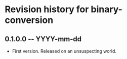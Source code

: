 # Revision history for binary-conversion

## 0.1.0.0  -- YYYY-mm-dd

* First version. Released on an unsuspecting world.
